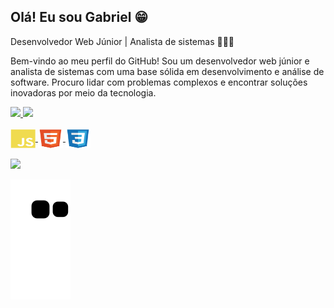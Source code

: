 ## Olá! Eu sou Gabriel 😁
Desenvolvedor Web Júnior | Analista de sistemas 👨‍💻🚀

Bem-vindo ao meu perfil do GitHub! Sou um desenvolvedor web júnior e analista de sistemas com uma base sólida em desenvolvimento e análise de software. Procuro lidar com problemas complexos e encontrar soluções inovadoras por meio da tecnologia.

 <div>
   <a href="https://github.com/biel-codee">
   <img height="180em" src="https://github-readme-stats.vercel.app/api?username=biel-codee&show_icons=true&theme=tokyonight&include_all_commits=true&count_private=true"/>
   <img height="180em" src="https://github-readme-stats.vercel.app/api/top-langs/?username=biel-codee&layout=compact&langs_count=6&theme=tokyonight"/>

</div>
<div style="display: inline_block"><br>
  <img align="center" alt="Js" height="30" width="40" src="https://raw.githubusercontent.com/devicons/devicon/master/icons/javascript/javascript-plain.svg">
  <img align="center" alt="HTML" height="30" width="40" src="https://raw.githubusercontent.com/devicons/devicon/master/icons/html5/html5-original.svg">
  <img align="center" alt="CSS" height="30" width="40" src="https://raw.githubusercontent.com/devicons/devicon/master/icons/css3/css3-original.svg">
  
  
</div>
 
 <br>
 
 
<div> 
  <a href="https://www.linkedin.com/in/gabriel-fd/overlay/contact-info/" target="_blank"><img src="https://img.shields.io/badge/-LinkedIn-%230077B5?style=for-the-badge&logo=linkedin&logoColor=white" target="_blank"></a> 
 
  ![Snake animation](https://github.com/biel-codee/biel-codee/blob/output/github-contribution-grid-snake.svg)

</div>
 
